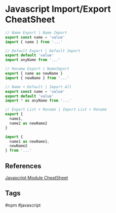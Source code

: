 # Javascript Import/Export CheatSheet 

```js
// Name Export | Name Import
export const name = 'value'
import { name } from '...'

// Default Export | Default Import
export default 'value'
import anyName from '...'

// Rename Export | NameImport
export { name as newName }
import { newName } from '...'

// Name + Default | Import All
export const name = 'value'
export default 'value'
import * as anyName from '...'

// Export List + Rename | Import List + Rename
export {
  name1,
  name2 as newName2
}

import {
  name1 as newName1,
  newName2
} from '...'
```

## References
[Javascript Module CheatSheet](https://medium.com/dailyjs/javascript-module-cheatsheet-7bd474f1d829)

## Tags
#npm #javascript

